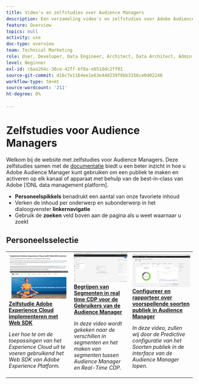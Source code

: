 ```yaml
---
title: Video's en zelfstudies over Audience Managers
description: Een verzameling video's en zelfstudies voor Adobe Audience Manager.
feature: Overview
topics: null
activity: use
doc-type: overview
team: Technical Marketing
role: User, Developer, Data Engineer, Architect, Data Architect, Admin, Leader
level: Beginner
exl-id: c6aa264c-30ce-42ff-bf8a-e651ddc2ff01
source-git-commit: d16c7e1164ee1e63e44d239f8bb3356ce0402246
workflow-type: tm+mt
source-wordcount: '211'
ht-degree: 0%

---
```


# Zelfstudies voor Audience Managers

Welkom bij de website met zelfstudies voor Audience Managers. Deze zelfstudies samen met de [documentatie](https://experienceleague.adobe.com/docs/audience-manager/user-guide/aam-home.html) biedt u een beter inzicht in hoe u Adobe Audience Manager kunt gebruiken om een publiek te maken en activeren op elk kanaal of apparaat met behulp van de best-in-class van Adobe [!DNL data management platform].

* **Personeelspikkels** benadrukt een aantal van onze favoriete inhoud
* Verken de inhoud per onderwerp en subonderwerp in het dialoogvenster **linkernavigatie**
* Gebruik de **zoeken** veld boven aan de pagina als u weet waarnaar u zoekt

<div id="recs-overview-body-1"></div>
<div id="recs-overview-body-2"></div>
<div id="recs-overview-body-3"></div>
<div id="recs-overview-body-4"></div>
<div id="recs-overview-body-5"></div>
<div id="recs-overview-body-6"></div>

<div id="staff-picks-section">

## Personeelsselectie

<table>
<tr>
  <td>
    <a href="https://experienceleague.adobe.com/docs/platform-learn/implement-web-sdk/overview.html">
      <img alt="miniatuurafbeelding voor de zelfstudie &apos;Adobe Experience Cloud met Web SDK implementeren&apos;" src="assets/implement-web-sdk.jpg" />
    </a>
    <div>
      <a href="https://experienceleague.adobe.com/docs/platform-learn/implement-web-sdk/overview.html">
    <strong>Zelfstudie Adobe Experience Cloud implementeren met Web SDK</strong>
    </a>
    </div>
    <p>
    <em>Leer hoe te om de toepassingen van het Experience Cloud uit te voeren gebruikend het Web SDK van Adobe Experience Platform.</em>
    <p>
  </td>
  <td>
    <a href="https://experienceleague.adobe.com/docs/audience-manager-learn/tutorials/other-integrations/integrating-with-rtcdp/rtcdp-segments-for-aam-users.html">
      <img alt="miniatuurafbeelding voor de zelfstudie &apos;Segmenten in real-time CDP begrijpen&apos;" src="assets/331901.jpg" />
    </a>
    <div>
      <a href="https://experienceleague.adobe.com/docs/audience-manager-learn/tutorials/other-integrations/integrating-with-rtcdp/rtcdp-segments-for-aam-users.html">
    <strong>Begrijpen van Segmenten in real time CDP voor de Gebruikers van de Audience Manager</strong>
    </a>
    </div>
    <p>
    <em>In deze video wordt gekeken naar de verschillen in segmenten en het maken van segmenten tussen Audience Manager en Real-Time CDP.</em>
    <p>
  </td>
  <td>
    <a href="https://experienceleague.adobe.com/docs/audience-manager-learn/tutorials/build-and-manage-audiences/algorithmic-models/configure-and-report-on-predictive-audiences.html">
      <img alt="miniatuurafbeelding voor de zelfstudie &apos;Configure and report on Predictive Audiences in Audience Manager&apos;" src="assets/33630.jpg" />
    </a>
    <div>
      <a href="https://experienceleague.adobe.com/docs/audience-manager-learn/tutorials/build-and-manage-audiences/algorithmic-models/configure-and-report-on-predictive-audiences.html">
    <strong>Configureer en rapporteer over voorspellende soorten publiek in Audience Manager</strong>
    </a>
    </div>
    <p>
    <em>In deze video, zullen wij door de Predictive configuratie van het Soorten publiek in de interface van de Audience Manager lopen.</em>
    <p>
  </td>
</tr>
</table>
</div>
